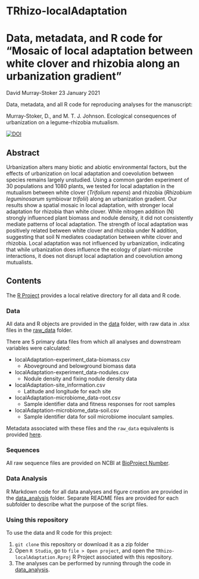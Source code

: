 # TRhizo-localAdaptation

Data, metadata, and R code for “Mosaic of local adaptation between white clover and rhizobia along an urbanization gradient”
================
David Murray-Stoker
23 January 2021

Data, metadata, and all R code for reproducing analyses for the manuscript:

Murray-Stoker, D., and M. T. J. Johnson. Ecological consequences of urbanization on a legume-rhizobia mutualism.

[![DOI](https://zenodo.org/badge/332053459.svg)](https://zenodo.org/badge/latestdoi/332053459)


## Abstract

Urbanization alters many biotic and abiotic environmental factors, but the effects of urbanization on local adaptation and coevolution between species remains largely unstudied. Using a common garden experiment of 30 populations and 1080 plants, we tested for local adaptation in the mutualism between white clover (*Trifolium repens*) and rhizobia (*Rhizobium leguminosarum* symbiovar *trifolii*) along an urbanization gradient. Our results show a spatial mosaic in local adaptation, with stronger local adaptation for rhizobia than white clover. While nitrogen addition (N) strongly influenced plant biomass and nodule density, it did not consistently mediate patterns of local adaptation. The strength of local adaptation was positively related between white clover and rhizobia under N addition, suggesting that soil N mediates coadaptation between white clover and rhizobia. Local adaptation was not influenced by urbanization, indicating that while urbanization does influence the ecology of plant-microbe interactions, it does not disrupt local adaptation and coevolution among mutualists.


## Contents

The [R Project](https://github.com/dmurraystoker/TRhizo-localAdaptation/blob/main/TRhizo-localAdaptation.Rproj) provides a local relative directory for all data and R code.


### Data

All data and R objects are provided in the [data](https://github.com/dmurraystoker/TRhizo-localAdaptation/tree/main/data) folder, with raw data in .xlsx files in the [raw_data](https://github.com/dmurraystoker/TRhizo-localAdaptation/tree/main/raw_data) folder.

There are 5 primary data files from which all analyses and downstream variables were calculated:

* localAdaptation-experiment_data-biomass.csv
  - Aboveground and belowground biomass data
* localAdaptation-experiment_data-nodules.csv
  - Nodule density and fixing nodule density data
* localAdaptation-site_information.csv
  - Latitude and longitude for each site
* localAdaptation-microbiome_data-root.csv
  - Sample identifier data and fitness responses for root samples
* localAdaptation-microbiome_data-soil.csv
  - Sample identifier data for soil microbiome inoculant samples.

Metadata associated with these files and the `raw_data` equivalents is provided [here](link.md).


### Sequences

All raw sequence files are provided on NCBI at [BioProject Number](link).


### Data Analysis

R Markdown code for all data analyses and figure creation are provided in the [data_analysis](https://github.com/dmurraystoker/TRhizo-localAdaptation/tree/main/data_analysis) folder. Separate README files are provided for each subfolder to describe what the purpose of the script files.


### Using this repository

To use the data and R code for this project:

1. `git clone` this repository or download it as a zip folder
2. Open `R Studio`, go to `file > Open project`, and open the `TRhizo-localAdaptation.Rproj`
R Project associated with this repository.
3. The analyses can be performed by running through the code in [data_analysis](https://github.com/dmurraystoker/TRhizo-localAdaptation/tree/main/data_analysis).

